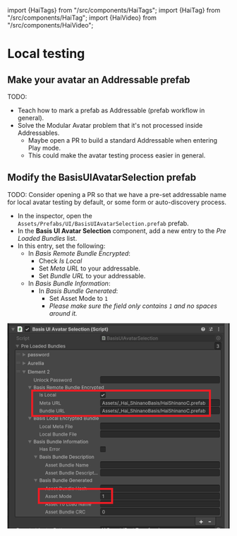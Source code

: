 import {HaiTags} from "/src/components/HaiTags";
import {HaiTag} from "/src/components/HaiTag";
import {HaiVideo} from "/src/components/HaiVideo";

# Local testing

<HaiTags>
<HaiTag requiresBasis={true} />
</HaiTags>

## Make your avatar an Addressable prefab

TODO:

- Teach how to mark a prefab as Addressable (prefab workflow in general).
- Solve the Modular Avatar problem that it's not processed inside Addressables.
  - Maybe open a PR to build a standard Addressable when entering Play mode.
  - This could make the avatar testing process easier in general.

## Modify the BasisUIAvatarSelection prefab

TODO: Consider opening a PR so that we have a pre-set addressable name for local avatar testing by default,
or some form or auto-discovery process.

- In the inspector, open the `Assets/Prefabs/UI/BasisUIAvatarSelection.prefab` prefab.
- In the **Basis UI Avatar Selection** component, add a new entry to the *Pre Loaded Bundles* list.
- In this entry, set the following:
  - In *Basis Remote Bundle Encrypted*:
    - Check *Is Local*
    - Set *Meta URL* to your addressable.
    - Set *Bundle URL* to your addressable.
  - In *Basis Bundle Information*:
    - In *Basis Bundle Generated*:
      - Set Asset Mode to `1`
      - *Please make sure the field only contains `1` and no spaces around it.*

![Unity_I4CVf4b2SF.png](img%2FUnity_I4CVf4b2SF.png)